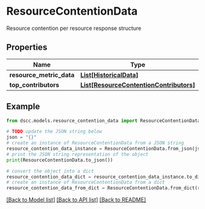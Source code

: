 # ResourceContentionData

Resource contention per resource response structure

## Properties

Name | Type | Description | Notes
------------ | ------------- | ------------- | -------------
**resource_metric_data** | [**List[HistoricalData]**](HistoricalData.md) |  | [optional] 
**top_contributors** | [**List[ResourceContentionContributors]**](ResourceContentionContributors.md) |  | [optional] 

## Example

```python
from dscc.models.resource_contention_data import ResourceContentionData

# TODO update the JSON string below
json = "{}"
# create an instance of ResourceContentionData from a JSON string
resource_contention_data_instance = ResourceContentionData.from_json(json)
# print the JSON string representation of the object
print(ResourceContentionData.to_json())

# convert the object into a dict
resource_contention_data_dict = resource_contention_data_instance.to_dict()
# create an instance of ResourceContentionData from a dict
resource_contention_data_from_dict = ResourceContentionData.from_dict(resource_contention_data_dict)
```
[[Back to Model list]](../README.md#documentation-for-models) [[Back to API list]](../README.md#documentation-for-api-endpoints) [[Back to README]](../README.md)


